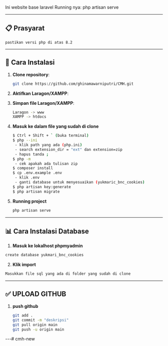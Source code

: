 Ini website base laravel
Running nya: php artisan serve

---

## 📋 Prasyarat
    pastikan versi php di atas 8.2
---

## 🚀 Cara Instalasi

1. **Clone repository**:
   ```bash
   git clone https://github.com/ghinamawarniputri/CMH.git
   ```
2. **Aktifkan Laragon/XAMPP**:

3. **Simpan file Laragon/XAMPP**:
   ```bash
   Laragon -> www
   XAMPP -> htdocs
   ```
4. **Masuk ke dalam file yang sudah di clone**
   ```bash
   $ Ctrl + Shift + ` (buka terminal)
   $ php --ini
    - klik path yang ada (php.ini)
    - search extension_dir = "ext" dan extension=zip
    - hapus tanda ;
   $ php -m 
    - cek apakah ada tulisan zip 
   $ composer install
   $ cp .env.example .env
    - klik .env 
    - ganti database untuk menyesuaikan (yukmaric_bnc_cookies)
   $ php artisan key:generate
   $ php artisan migrate
   ```
5. **Running project**
    ```bash
    php artisan serve
    ```
---

## 📊 Cara Instalasi Database

1. **Masuk ke lokalhost phpmyadmin**
```bash
create database yukmari_bnc_cookies
```

2. **Klik import**
```bash
Masukkan file sql yang ada di folder yang sudah di clone
```
---

## ✅ UPLOAD GITHUB
1. **push github**
    ```bash
    git add .
    git commit -m "deskripsi"
    git pull origin main
    git push -u origin main
    ```
---#   c m h - n e w  
 